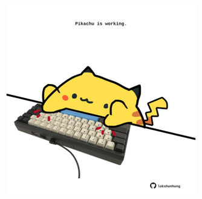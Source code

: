 <!-- built at 23/06/2025, 16:00:40 UTC -->
<p align="center">
  <img width="500" height="500" src="./ReadmeImage.svg">
</p>
